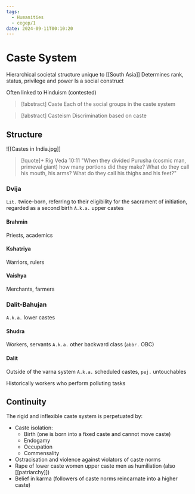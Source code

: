 ```yaml
---
tags:
  - Humanities
  - cegep/1
date: 2024-09-11T00:10:20
---
```


# Caste System

Hierarchical societal structure unique to [[South Asia]]
Determines rank, status, privilege and power
Is a social construct

Often linked to Hinduism (contested)

> [!abstract] Caste
> Each of the social groups in the caste system

> [!abstract] Casteism
> Discrimination based on caste

## Structure

![[Castes in India.jpg]]

> [!quote]+ Rig Veda 10:11
> "When they divided Purusha (cosmic man, primeval giant) how many portions did they make? What do they call his mouth, his arms? What do they call his thighs and his feet?"

### Dvija

`Lit.` twice-born, referring to their eligibility for the sacrament of initiation, regarded as a second birth
`A.k.a.` upper castes

#### Brahmin

Priests, academics

#### Kshatriya

Warriors, rulers

#### Vaishya

Merchants, farmers

### Dalit-Bahujan

`A.k.a.` lower castes

#### Shudra

Workers, servants
`A.k.a.` other backward class (`abbr.` OBC)

#### Dalit

Outside of the varna system
`A.k.a.` scheduled castes, `pej.` untouchables

Historically workers who perform polluting tasks

## Continuity

The rigid and inflexible caste system is perpetuated by:

- Caste isolation:
	- Birth (one is born into a fixed caste and cannot move caste)
	- Endogamy
	- Occupation
	- Commensality
- Ostracisation and violence against violators of caste norms
- Rape of lower caste women upper caste men as humiliation (also [[patriarchy]])
- Belief in karma (followers of caste norms reincarnate into a higher caste)
